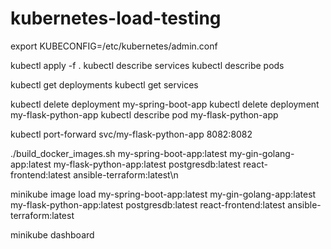 # kubernetes-load-testing


export KUBECONFIG=/etc/kubernetes/admin.conf

kubectl apply -f .
kubectl describe services
kubectl describe pods 

kubectl get deployments
kubectl get services

kubectl delete deployment my-spring-boot-app
kubectl delete deployment my-flask-python-app
kubectl describe pod my-flask-python-app

kubectl port-forward svc/my-flask-python-app 8082:8082

./build_docker_images.sh my-spring-boot-app:latest my-gin-golang-app:latest my-flask-python-app:latest postgresdb:latest react-frontend:latest ansible-terraform:latest\n

minikube image load my-spring-boot-app:latest my-gin-golang-app:latest my-flask-python-app:latest postgresdb:latest react-frontend:latest ansible-terraform:latest

minikube dashboard